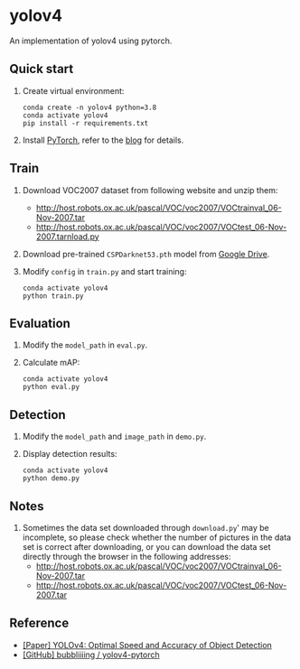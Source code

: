 # yolov4
An implementation of yolov4 using pytorch.


## Quick start
1. Create virtual environment:

    ```shell
    conda create -n yolov4 python=3.8
    conda activate yolov4
    pip install -r requirements.txt
    ```

2. Install [PyTorch](https://pytorch.org/), refer to the [blog](https://blog.csdn.net/qq_23013309/article/details/103965619) for details.


## Train
1. Download VOC2007 dataset from following website and unzip them:

    * http://host.robots.ox.ac.uk/pascal/VOC/voc2007/VOCtrainval_06-Nov-2007.tar
    * http://host.robots.ox.ac.uk/pascal/VOC/voc2007/VOCtest_06-Nov-2007.tarnload.py

2. Download pre-trained `CSPDarknet53.pth` model from [Google Drive](https://drive.google.com/file/d/1ig5-fAfT2z3EBXEDlUsSJVxKPJRTftm7/view?usp=sharing).

3. Modify `config` in `train.py` and start training:

    ```shell
    conda activate yolov4
    python train.py
    ```

## Evaluation
1. Modify the `model_path` in `eval.py`.
2. Calculate mAP:

    ```shell
    conda activate yolov4
    python eval.py
    ```


## Detection
1. Modify the `model_path` and `image_path` in `demo.py`.

2. Display detection results:

    ```shell
    conda activate yolov4
    python demo.py
    ```


## Notes
1. Sometimes the data set downloaded through `download.py`' may be incomplete, so please check whether the number of pictures in the data set is correct after downloading, or you can download the data set directly through the browser in the following addresses:
   * http://host.robots.ox.ac.uk/pascal/VOC/voc2007/VOCtrainval_06-Nov-2007.tar
   * http://host.robots.ox.ac.uk/pascal/VOC/voc2007/VOCtest_06-Nov-2007.tar


## Reference
* [[Paper] YOLOv4: Optimal Speed and Accuracy of Object Detection](https://arxiv.org/abs/2004.10934)
* [[GitHub] bubbliiiing / yolov4-pytorch](https://github.com/bubbliiiing/yolov4-pytorch)

